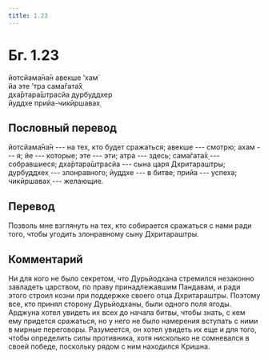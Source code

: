 ```yaml
---
title: 1.23
---
```


# Бг. 1.23
йотсйама̄на̄н авекше ’хам̇<br/>
йа эте ’тра сама̄гата̄х̣<br/>
дха̄ртара̄шт̣расйа дурбуддхер<br/>
йуддхе прийа-чикӣршавах̣
## Пословный перевод

йотсйама̄на̄н --- на тех, кто будет сражаться; авекше --- смотрю; ахам ---
я; йе --- которые; эте --- эти; атра --- здесь; сама̄гата̄х̣ ---
собравшиеся; дха̄ртара̄шт̣расйа --- сына царя Дхритараштры; дурбуддхех̣ ---
злонравного; йуддхе --- в битве; прийа --- успеха; чикӣршавах̣ ---
желающие.

## Перевод

Позволь мне взглянуть на тех, кто собирается сражаться с нами ради того,
чтобы угодить злонравному сыну Дхритараштры.

## Комментарий

Ни для кого не было секретом, что Дурьйодхана стремился незаконно
завладеть царством, по праву принадлежавшим Пандавам, и ради этого
строил козни при поддержке своего отца Дхритараштры. Поэтому все, кто
принял сторону Дурьйодханы, были одного поля ягоды. Арджуна хотел
увидеть их всех до начала битвы, чтобы знать, с кем ему придется
сражаться, но у него не было намерения вступать с ними в мирные
переговоры. Разумеется, он хотел увидеть их еще и для того, чтобы
определить силы противника, хотя нисколько не сомневался в своей победе,
поскольку рядом с ним находился Кришна.
